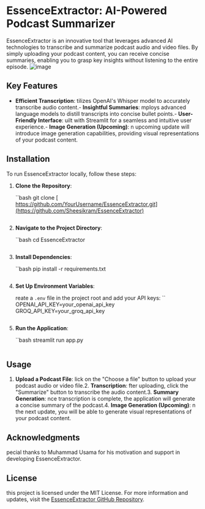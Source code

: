 # EssenceExtractor: AI-Powered Podcast Summarizer

EssenceExtractor is an innovative tool that leverages advanced AI technologies to transcribe and summarize podcast audio and video files. By simply uploading your podcast content, you can receive concise summaries, enabling you to grasp key insights without listening to the entire episode.
![image](https://github.com/user-attachments/assets/57638d5b-52c6-4b04-9802-0307a871045e)

## Key Features

- **Efficient Transcription**: tilizes OpenAI's Whisper model to accurately transcribe audio content.- **Insightful Summaries**: mploys advanced language models to distill transcripts into concise bullet points.- **User-Friendly Interface**: uilt with Streamlit for a seamless and intuitive user experience.- **Image Generation (Upcoming)**: n upcoming update will introduce image generation capabilities, providing visual representations of your podcast content.
## Installation

To run EssenceExtractor locally, follow these steps:

1. **Clone the Repository**:

   ``bash
   git clone [ https://github.com/YourUsername/EssenceExtractor.git](https://github.com/Sheesikram/EssenceExtractor)
   ```
2. **Navigate to the Project Directory**:

   ``bash
   cd EssenceExtractor
   ```
3. **Install Dependencies**:

   ``bash
   pip install -r requirements.txt
   ```
4. **Set Up Environment Variables**:

   reate a `.env` file in the project root and add your API keys:
   ``
   OPENAI_API_KEY=your_openai_api_key
   GROQ_API_KEY=your_groq_api_key
   ```
5. **Run the Application**:

   ``bash
   streamlit run app.py
   ```
## Usage

1. **Upload a Podcast File**: lick on the "Choose a file" button to upload your podcast audio or video file.2. **Transcription**: fter uploading, click the "Summarize" button to transcribe the audio content.3. **Summary Generation**: nce transcription is complete, the application will generate a concise summary of the podcast.4. **Image Generation (Upcoming)**: n the next update, you will be able to generate visual representations of your podcast content.
## Acknowledgments

pecial thanks to Muhammad Usama for his motivation and support in developing EssenceExtractor.
## License

this project is licensed under the MIT License.
For more information and updates, visit the [EssenceExtractor GitHub Repository](https://github.com/Jurik-001/EssenceExtractor). 
